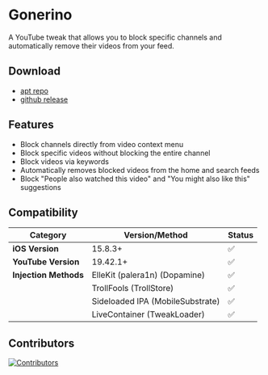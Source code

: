 # Gonerino

A YouTube tweak that allows you to block specific channels and automatically remove their videos from your feed.

## Download

- [apt repo](https://repo.adriancastro.dev)
- [github release](https://github.com/castdrian/Gonerino/releases/latest)

## Features

- Block channels directly from video context menu
- Block specific videos without blocking the entire channel
- Block videos via keywords
- Automatically removes blocked videos from the home and search feeds
- Block "People also watched this video" and "You might also like this" suggestions

## Compatibility

| Category | Version/Method | Status |
|----------|---------------|---------|
| **iOS Version** | 15.8.3+ | ✅ |
| **YouTube Version** | 19.42.1+ | ✅ |
| **Injection Methods** | ElleKit (palera1n) (Dopamine) | ✅ |
| | TrollFools (TrollStore) | ✅ |
| | Sideloaded IPA (MobileSubstrate) | ✅ |
| | LiveContainer (TweakLoader) | ✅ |

## Contributors

[![Contributors](https://contrib.rocks/image?repo=castdrian/Gonerino)](https://github.com/castdrian/Gonerino/graphs/contributors)
